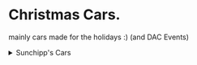 # Christmas Cars.
mainly cars made for the holidays :) (and DAC Events)

<details>
  
  <summary>Sunchipp's Cars</summary>
  
  * Christmas F1
  * Jen's Speeder (Christmas Livery)
  * Christmas Rat Rod
  * Blixem
  * Sugar Rush
  * Sugar Shock
  * Turbo Treat
  * Clown Car (DAC)
  * Malumcordia
  * Treadator (DAC)
  * Arctic Buggy (DAC)
</details>
